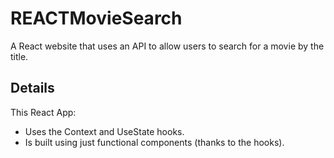 # REACTMovieSearch
A React website that uses an API to allow users to search for a movie by the title.

## Details

This React App:

- Uses the Context and UseState hooks.
- Is built using just functional components (thanks to the hooks).
